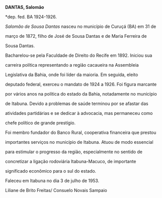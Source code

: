 **DANTAS, Salomão**



\*dep. fed. BA 1924-1926.



*Salomão de Sousa Dantas* nasceu no município de Curuçá (BA) em 31 de

março de 1872, filho de José de Sousa Dantas e de Maria Ferreira de

Sousa Dantas.



Bacharelou-se pela Faculdade de Direito do Recife em 1892. Iniciou sua

carreira política representando a região cacaueira na Assembleia

Legislativa da Bahia, onde foi líder da maioria. Em seguida, eleito

deputado federal, exerceu o mandato de 1924 a 1926. Foi figura marcante

por vários anos na política do estado da Bahia, notadamente no município

de Itabuna. Devido a problemas de saúde terminou por se afastar das

atividades partidárias e se dedicar à advocacia, mas permaneceu como

chefe político de grande prestígio.



Foi membro fundador do Banco Rural, cooperativa financeira que prestou

importantes serviços no município de Itabuna. Atuou de modo essencial

para estimular o progresso da região, especialmente no sentido de

concretizar a ligação rodoviária Itabuna-Macuco, de importante

significado econômico para o sul do estado.



Faleceu em Itabuna no dia 3 de julho de 1953.



Liliane de Brito Freitas/ Consuelo Novais Sampaio



